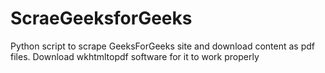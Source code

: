 # ScraeGeeksforGeeks
Python script to scrape GeeksForGeeks site and download content as pdf files.
Download wkhtmltopdf software for it to work properly
